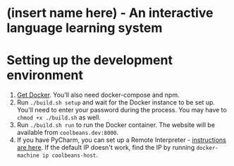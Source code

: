 # (insert name here) - An interactive language learning system

# Setting up the development environment

1. [Get Docker](https://docs.docker.com/engine/installation/). You'll also need docker-compose and npm.
2. Run `./build.sh setup` and wait for the Docker instance to be set up. You'll need to enter your password during the process. You may have to `chmod +x ./build.sh` as well.
3. Run `./build.sh run` to run the Docker container. The website will be available from `coolbeans.dev:8000`.
3. If you have PyCharm, you can set up a Remote Interpreter - [instructions are here](https://www.jetbrains.com/help/pycharm/2016.3/configuring-remote-interpreters-via-docker-compose.html?search=docker-compose). If the default IP doesn't work, find the IP by running `docker-machine ip coolbeans-host`.

